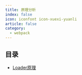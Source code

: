 ```yaml
---
title: 原理分析
index: false
icon: iconfont icon-xuexi-yuanli
article: false
category:
  - webpack
---
```



## 目录

- [Loader原理](loader.md)

